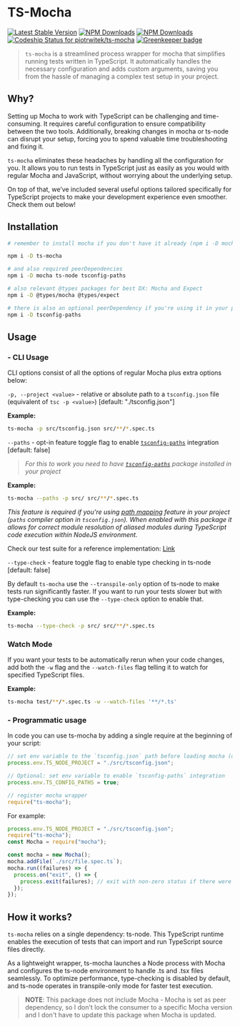 # TS-Mocha

[![Latest Stable Version](https://img.shields.io/npm/v/ts-mocha.svg)](https://www.npmjs.com/package/ts-mocha)
[![NPM Downloads](https://img.shields.io/npm/dt/ts-mocha.svg)](https://www.npmjs.com/package/ts-mocha)
[![NPM Downloads](https://img.shields.io/npm/dm/ts-mocha.svg)](https://www.npmjs.com/package/ts-mocha)
[![Codeship Status for piotrwitek/ts-mocha](https://app.codeship.com/projects/cb8cc460-1719-0137-28fd-3a09a0997096/status?branch=master)](https://app.codeship.com/projects/328034)
[![Greenkeeper badge](https://badges.greenkeeper.io/piotrwitek/ts-mocha.svg)](https://greenkeeper.io/)

> `ts-mocha` is a streamlined process wrapper for mocha that simplifies running tests written in TypeScript. It automatically handles the necessary configuration and adds custom arguments, saving you from the hassle of managing a complex test setup in your project.

## Why?

Setting up Mocha to work with TypeScript can be challenging and time-consuming. It requires careful configuration to ensure compatibility between the two tools. Additionally, breaking changes in mocha or ts-node can disrupt your setup, forcing you to spend valuable time troubleshooting and fixing it.

`ts-mocha` eliminates these headaches by handling all the configuration for you. It allows you to run tests in TypeScript just as easily as you would with regular Mocha and JavaScript, without worrying about the underlying setup.

On top of that, we’ve included several useful options tailored specifically for TypeScript projects to make your development experience even smoother. Check them out below!

## Installation

```bash
# remember to install mocha if you don't have it already (npm i -D mocha)

npm i -D ts-mocha

# and also required peerDependencies
npm i -D mocha ts-node tsconfig-paths

# also relevant @types packages for best DX: Mocha and Expect
npm i -D @types/mocha @types/expect

# there is also an optional peerDependency if you're using it in your project
npm i -D tsconfig-paths
```

## Usage

### - CLI Usage

CLI options consist of all the options of regular Mocha plus extra options below:

`-p, --project <value>` - relative or absolute path to a `tsconfig.json` file (equivalent of `tsc -p <value>`) [default: "./tsconfig.json"]

**Example:**

```bash
ts-mocha -p src/tsconfig.json src/**/*.spec.ts
```

`--paths` - opt-in feature toggle flag to enable [`tsconfig-paths`](https://www.npmjs.com/package/tsconfig-paths) integration [default: false]

> _For this to work you need to have [`tsconfig-paths`](https://www.npmjs.com/package/tsconfig-paths) package installed in your project_

**Example:**

```bash
ts-mocha --paths -p src/ src/**/*.spec.ts
```

_This feature is required if you're using [path mapping](https://www.typescriptlang.org/docs/handbook/module-resolution.html#path-mapping) feature in your project (`paths` compiler option in `tsconfig.json`). When enabled with this package it allows for correct module resolution of aliased modules during TypeScript code execution within NodeJS environment._

Check our test suite for a reference implementation: [Link](./test/paths/tsconfig.json)

`--type-check` - feature toggle flag to enable type checking in ts-node [default: false]

By default `ts-mocha` use the `--transpile-only` option of ts-node to make tests run significantly faster. If you want to run your tests slower but with type-checking you can use the `--type-check` option to enable that.

**Example:**

```bash
ts-mocha --type-check -p src/ src/**/*.spec.ts
```

### Watch Mode

If you want your tests to be automatically rerun when your code changes, add both the `-w` flag and the `--watch-files` flag telling it to watch for specified TypeScript files.

**Example:**

```bash
ts-mocha test/**/*.spec.ts -w --watch-files '**/*.ts'
```

### - Programmatic usage

In code you can use ts-mocha by adding a single require at the beginning of your script:

```javascript
// set env variable to the `tsconfig.json` path before loading mocha (default: './tsconfig.json')
process.env.TS_NODE_PROJECT = "./src/tsconfig.json";

// Optional: set env variable to enable `tsconfig-paths` integration
process.env.TS_CONFIG_PATHS = true;

// register mocha wrapper
require("ts-mocha");
```

For example:

```javascript
process.env.TS_NODE_PROJECT = "./src/tsconfig.json";
require("ts-mocha");
const Mocha = require("mocha");

const mocha = new Mocha();
mocha.addFile(`./src/file.spec.ts`);
mocha.run((failures) => {
  process.on("exit", () => {
    process.exit(failures); // exit with non-zero status if there were failures
  });
});
```

## How it works?

`ts-mocha` relies on a single dependency: ts-node. This TypeScript runtime enables the execution of tests that can import and run TypeScript source files directly.

As a lightweight wrapper, ts-mocha launches a Node process with Mocha and configures the ts-node environment to handle .ts and .tsx files seamlessly. To optimize performance, type-checking is disabled by default, and ts-node operates in transpile-only mode for faster test execution.

> **NOTE**: This package does not include Mocha - Mocha is set as peer dependency, so I don't lock the consumer to a specific Mocha version and I don't have to update this package when Mocha is updated.
